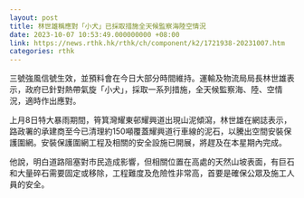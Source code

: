 ```yaml
---
layout: post
title: 林世雄稱應對「小犬」已採取措施全天候監察海陸空情況
date: 2023-10-07 10:53:49.000000000 +08:00
link: https://news.rthk.hk/rthk/ch/component/k2/1721938-20231007.htm
categories: rthk
---
```


三號強風信號生效，並預料會在今日大部分時間維持。運輸及物流局局長林世雄表示，政府已針對熱帶氣旋「小犬」，採取一系列措施，全天候監察海、陸、空情況，適時作出應對。

上月8日特大暴雨期間，筲箕灣耀東邨耀興道出現山泥傾瀉，林世雄在網誌表示，路政署的承建商至今已清理約150噸覆蓋耀興道行車線的泥石，以騰出空間安裝保護圍網。安裝保護圍網工程及相關的安全設施已開展，將趕及在本星期內完成。

他說，明白道路阻塞對市民造成影響，但相關位置在高處的天然山坡表面，有巨石和大量碎石需要固定或移除，工程難度及危險性非常高，首要是確保公眾及施工人員的安全。
